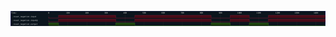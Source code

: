 

<p>
<svg viewBox="0 0 1650 80" xmlns="http://www.w3.org/2000/svg">
<defs>
<clipPath id="clip">
<rect height="80" width="1650" x="0" y="0"/>
</clipPath>
</defs>
<rect fill="#0B151D" height="80" stroke="darkblue" width="1650" x="0" y="0"/>
<line stroke="#333333" stroke-width="1" x1="200" x2="200" y1="0" y2="80"/>
<text clip-path="url(#clip)" dominant-baseline="middle" fill="#D4D4D4" font-family="monospace" font-size="10px" text-anchor="middle" x="200" y="10">
0
</text>
<line stroke="#333333" stroke-width="1" x1="300" x2="300" y1="0" y2="80"/>
<text clip-path="url(#clip)" dominant-baseline="middle" fill="#D4D4D4" font-family="monospace" font-size="10px" text-anchor="middle" x="300" y="10">
100
</text>
<line stroke="#333333" stroke-width="1" x1="400" x2="400" y1="0" y2="80"/>
<text clip-path="url(#clip)" dominant-baseline="middle" fill="#D4D4D4" font-family="monospace" font-size="10px" text-anchor="middle" x="400" y="10">
200
</text>
<line stroke="#333333" stroke-width="1" x1="500" x2="500" y1="0" y2="80"/>
<text clip-path="url(#clip)" dominant-baseline="middle" fill="#D4D4D4" font-family="monospace" font-size="10px" text-anchor="middle" x="500" y="10">
300
</text>
<line stroke="#333333" stroke-width="1" x1="600" x2="600" y1="0" y2="80"/>
<text clip-path="url(#clip)" dominant-baseline="middle" fill="#D4D4D4" font-family="monospace" font-size="10px" text-anchor="middle" x="600" y="10">
400
</text>
<line stroke="#333333" stroke-width="1" x1="700" x2="700" y1="0" y2="80"/>
<text clip-path="url(#clip)" dominant-baseline="middle" fill="#D4D4D4" font-family="monospace" font-size="10px" text-anchor="middle" x="700" y="10">
500
</text>
<line stroke="#333333" stroke-width="1" x1="800" x2="800" y1="0" y2="80"/>
<text clip-path="url(#clip)" dominant-baseline="middle" fill="#D4D4D4" font-family="monospace" font-size="10px" text-anchor="middle" x="800" y="10">
600
</text>
<line stroke="#333333" stroke-width="1" x1="900" x2="900" y1="0" y2="80"/>
<text clip-path="url(#clip)" dominant-baseline="middle" fill="#D4D4D4" font-family="monospace" font-size="10px" text-anchor="middle" x="900" y="10">
700
</text>
<line stroke="#333333" stroke-width="1" x1="1000" x2="1000" y1="0" y2="80"/>
<text clip-path="url(#clip)" dominant-baseline="middle" fill="#D4D4D4" font-family="monospace" font-size="10px" text-anchor="middle" x="1000" y="10">
800
</text>
<line stroke="#333333" stroke-width="1" x1="1100" x2="1100" y1="0" y2="80"/>
<text clip-path="url(#clip)" dominant-baseline="middle" fill="#D4D4D4" font-family="monospace" font-size="10px" text-anchor="middle" x="1100" y="10">
900
</text>
<line stroke="#333333" stroke-width="1" x1="1200" x2="1200" y1="0" y2="80"/>
<text clip-path="url(#clip)" dominant-baseline="middle" fill="#D4D4D4" font-family="monospace" font-size="10px" text-anchor="middle" x="1200" y="10">
1000
</text>
<line stroke="#333333" stroke-width="1" x1="1300" x2="1300" y1="0" y2="80"/>
<text clip-path="url(#clip)" dominant-baseline="middle" fill="#D4D4D4" font-family="monospace" font-size="10px" text-anchor="middle" x="1300" y="10">
1100
</text>
<line stroke="#333333" stroke-width="1" x1="1400" x2="1400" y1="0" y2="80"/>
<text clip-path="url(#clip)" dominant-baseline="middle" fill="#D4D4D4" font-family="monospace" font-size="10px" text-anchor="middle" x="1400" y="10">
1200
</text>
<line stroke="#333333" stroke-width="1" x1="1500" x2="1500" y1="0" y2="80"/>
<text clip-path="url(#clip)" dominant-baseline="middle" fill="#D4D4D4" font-family="monospace" font-size="10px" text-anchor="middle" x="1500" y="10">
1300
</text>
<line stroke="#333333" stroke-width="1" x1="1600" x2="1600" y1="0" y2="80"/>
<text clip-path="url(#clip)" dominant-baseline="middle" fill="#D4D4D4" font-family="monospace" font-size="10px" text-anchor="middle" x="1600" y="10">
1400
</text>
<text dominant-baseline="middle" fill="#D4D4D4" font-family="monospace" font-size="10px" text-anchor="start" x="3" y="10">
Time:
</text>
<text dominant-baseline="middle" fill="#D4D4D4" font-family="monospace" font-size="10px" text-anchor="start" x="3" xml:space="preserve" y="30">
.reset_negation.input
<title>top.reset_negation.input</title>
</text>
<path d="M 200 30 L 200 37 L 251 37 L 251 30" fill="none" stroke="#D62246" stroke-width="1"/>
<rect fill="#470B17" height="14" stroke="none" width="298" x="252" y="23"/>
<path d="M 251 30 L 251 23 L 551 23 L 551 30" fill="none" stroke="#D62246" stroke-width="1"/>
<path d="M 551 30 L 551 37 L 651 37 L 651 30" fill="none" stroke="#D62246" stroke-width="1"/>
<rect fill="#470B17" height="14" stroke="none" width="398" x="652" y="23"/>
<path d="M 651 30 L 651 23 L 1051 23 L 1051 30" fill="none" stroke="#D62246" stroke-width="1"/>
<path d="M 1051 30 L 1051 37 L 1151 37 L 1151 30" fill="none" stroke="#D62246" stroke-width="1"/>
<rect fill="#470B17" height="14" stroke="none" width="98" x="1152" y="23"/>
<path d="M 1151 30 L 1151 23 L 1251 23 L 1251 30" fill="none" stroke="#D62246" stroke-width="1"/>
<path d="M 1251 30 L 1251 37 L 1351 37 L 1351 30" fill="none" stroke="#D62246" stroke-width="1"/>
<rect fill="#470B17" height="14" stroke="none" width="297" x="1352" y="23"/>
<path d="M 1351 30 L 1351 23 L 1650 23 L 1650 30" fill="none" stroke="#D62246" stroke-width="1"/>
<text dominant-baseline="middle" fill="#D4D4D4" font-family="monospace" font-size="10px" text-anchor="start" x="3" xml:space="preserve" y="50">
.reset_negation.input@
<title>top.reset_negation.input@</title>
</text>
<path d="M 200 50 L 200 57 L 251 57 L 251 50" fill="none" stroke="#D62246" stroke-width="1"/>
<rect fill="#470B17" height="14" stroke="none" width="298" x="252" y="43"/>
<path d="M 251 50 L 251 43 L 551 43 L 551 50" fill="none" stroke="#D62246" stroke-width="1"/>
<path d="M 551 50 L 551 57 L 651 57 L 651 50" fill="none" stroke="#D62246" stroke-width="1"/>
<rect fill="#470B17" height="14" stroke="none" width="398" x="652" y="43"/>
<path d="M 651 50 L 651 43 L 1051 43 L 1051 50" fill="none" stroke="#D62246" stroke-width="1"/>
<path d="M 1051 50 L 1051 57 L 1151 57 L 1151 50" fill="none" stroke="#D62246" stroke-width="1"/>
<rect fill="#470B17" height="14" stroke="none" width="98" x="1152" y="43"/>
<path d="M 1151 50 L 1151 43 L 1251 43 L 1251 50" fill="none" stroke="#D62246" stroke-width="1"/>
<path d="M 1251 50 L 1251 57 L 1351 57 L 1351 50" fill="none" stroke="#D62246" stroke-width="1"/>
<rect fill="#470B17" height="14" stroke="none" width="297" x="1352" y="43"/>
<path d="M 1351 50 L 1351 43 L 1650 43 L 1650 50" fill="none" stroke="#D62246" stroke-width="1"/>
<text dominant-baseline="middle" fill="#D4D4D4" font-family="monospace" font-size="10px" text-anchor="start" x="3" xml:space="preserve" y="70">
.reset_negation.output
<title>top.reset_negation.output</title>
</text>
<rect fill="#1C400C" height="14" stroke="none" width="49" x="201" y="63"/>
<path d="M 200 70 L 200 63 L 251 63 L 251 70" fill="none" stroke="#56C126" stroke-width="1"/>
<path d="M 251 70 L 251 77 L 551 77 L 551 70" fill="none" stroke="#56C126" stroke-width="1"/>
<rect fill="#1C400C" height="14" stroke="none" width="98" x="552" y="63"/>
<path d="M 551 70 L 551 63 L 651 63 L 651 70" fill="none" stroke="#56C126" stroke-width="1"/>
<path d="M 651 70 L 651 77 L 1051 77 L 1051 70" fill="none" stroke="#56C126" stroke-width="1"/>
<rect fill="#1C400C" height="14" stroke="none" width="98" x="1052" y="63"/>
<path d="M 1051 70 L 1051 63 L 1151 63 L 1151 70" fill="none" stroke="#56C126" stroke-width="1"/>
<path d="M 1151 70 L 1151 77 L 1251 77 L 1251 70" fill="none" stroke="#56C126" stroke-width="1"/>
<rect fill="#1C400C" height="14" stroke="none" width="98" x="1252" y="63"/>
<path d="M 1251 70 L 1251 63 L 1351 63 L 1351 70" fill="none" stroke="#56C126" stroke-width="1"/>
<path d="M 1351 70 L 1351 77 L 1650 77 L 1650 70" fill="none" stroke="#56C126" stroke-width="1"/>
</svg>
</p>